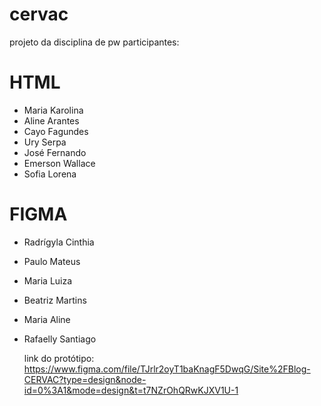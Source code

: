 # cervac
projeto da disciplina de pw
participantes:

# HTML

- Maria Karolina
- Aline Arantes
- Cayo Fagundes
- Ury Serpa
- José Fernando
- Emerson Wallace
- Sofia Lorena
‌

# FIGMA

- Radrígyla Cinthia
- Paulo Mateus
- Maria Luiza
- Beatriz Martins
- Maria Aline
- Rafaelly Santiago

  link do protótipo: https://www.figma.com/file/TJrlr2oyT1baKnagF5DwqG/Site%2FBlog-CERVAC?type=design&node-id=0%3A1&mode=design&t=t7NZrOhQRwKJXV1U-1
